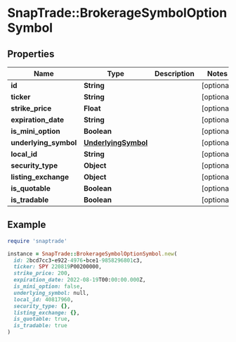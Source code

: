 # SnapTrade::BrokerageSymbolOptionSymbol

## Properties

| Name | Type | Description | Notes |
| ---- | ---- | ----------- | ----- |
| **id** | **String** |  | [optional] |
| **ticker** | **String** |  | [optional] |
| **strike_price** | **Float** |  | [optional] |
| **expiration_date** | **String** |  | [optional] |
| **is_mini_option** | **Boolean** |  | [optional] |
| **underlying_symbol** | [**UnderlyingSymbol**](UnderlyingSymbol.md) |  | [optional] |
| **local_id** | **String** |  | [optional] |
| **security_type** | **Object** |  | [optional] |
| **listing_exchange** | **Object** |  | [optional] |
| **is_quotable** | **Boolean** |  | [optional] |
| **is_tradable** | **Boolean** |  | [optional] |

## Example

```ruby
require 'snaptrade'

instance = SnapTrade::BrokerageSymbolOptionSymbol.new(
  id: 2bcd7cc3-e922-4976-bce1-9858296801c3,
  ticker: SPY 220819P00200000,
  strike_price: 200,
  expiration_date: 2022-08-19T00:00:00.000Z,
  is_mini_option: false,
  underlying_symbol: null,
  local_id: 40817960,
  security_type: {},
  listing_exchange: {},
  is_quotable: true,
  is_tradable: true
)
```

